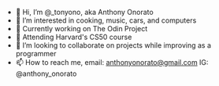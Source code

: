 - 👋 Hi, I’m @_tonyono, aka Anthony Onorato
- 👀 I’m interested in cooking, music, cars, and computers
- 🌱 Currently working on The Odin Project
- 🌱 Attending Harvard's CS50 course
- 💞️ I’m looking to collaborate on projects while improving as a programmer
- 📫 How to reach me,  email: anthonyonorato@gmail.com IG: @anthony_onorato

<!---
anthonyonorato/anthonyonorato is a ✨ special ✨ repository because its `README.md` (this file) appears on your GitHub profile.
You can click the Preview link to take a look at your changes.
--->
